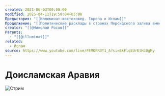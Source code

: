```yaml
---
created: 2021-06-03T00:00:00
modified: 2025-04-11T19:58:04+03:00
Предыстория: "[[Иллюминат-востоковед. Европа и Ислам]]"
Продолжение: "[[Политические расклады в странах Персидского залива вместе с Иллюминатом-востоковедом]]"
creator: "[[@Николай Росов]]"
Parents:
  - "[[@illuminat]]"
related:
  - Ислам
source: https://www.youtube.com/live/PEMKFR3Y1_A?si=BkFlqEUrEtH30gMy
---
```


# Доисламская Аравия

![Стрим](https://www.youtube.com/live/PEMKFR3Y1_A?si=ZErH5ZtiF7sameJC)